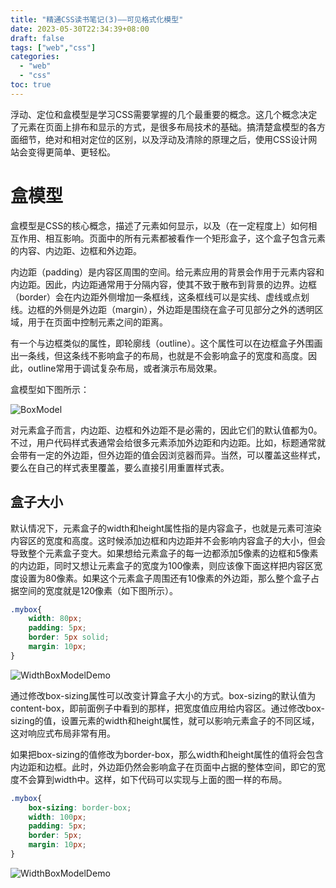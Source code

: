 ```yaml
---
title: "精通CSS读书笔记(3)——可见格式化模型" 
date: 2023-05-30T22:34:39+08:00
draft: false
tags: ["web","css"]
categories:
  - "web"
  - "css"
toc: true
---
```






浮动、定位和盒模型是学习CSS需要掌握的几个最重要的概念。这几个概念决定了元素在页面上排布和显示的方式，是很多布局技术的基础。搞清楚盒模型的各方面细节，绝对和相对定位的区别，以及浮动及清除的原理之后，使用CSS设计网站会变得更简单、更轻松。



# 盒模型

盒模型是CSS的核心概念，描述了元素如何显示，以及（在一定程度上）如何相互作用、相互影响。页面中的所有元素都被看作一个矩形盒子，这个盒子包含元素的内容、内边距、边框和外边距。



内边距（padding）是内容区周围的空间。给元素应用的背景会作用于元素内容和内边距。因此，内边距通常用于分隔内容，使其不致于散布到背景的边界。边框（border）会在内边距外侧增加一条框线，这条框线可以是实线、虚线或点划线。边框的外侧是外边距（margin），外边距是围绕在盒子可见部分之外的透明区域，用于在页面中控制元素之间的距离。



有一个与边框类似的属性，即轮廓线（outline）。这个属性可以在边框盒子外围画出一条线，但这条线不影响盒子的布局，也就是不会影响盒子的宽度和高度。因此，outline常用于调试复杂布局，或者演示布局效果。



盒模型如下图所示：

![BoxModel](https://pvnk1u.github.io/images/BoxModel.PNG)



对元素盒子而言，内边距、边框和外边距不是必需的，因此它们的默认值都为0。不过，用户代码样式表通常会给很多元素添加外边距和内边距。比如，标题通常就会带有一定的外边距，但外边距的值会因浏览器而异。当然，可以覆盖这些样式，要么在自己的样式表里覆盖，要么直接引用重置样式表。



## 盒子大小

默认情况下，元素盒子的width和height属性指的是内容盒子，也就是元素可渲染内容区的宽度和高度。这时候添加边框和内边距并不会影响内容盒子的大小，但会导致整个元素盒子变大。如果想给元素盒子的每一边都添加5像素的边框和5像素的内边距，同时又想让元素盒子的宽度为100像素，则应该像下面这样把内容区宽度设置为80像素。如果这个元素盒子周围还有10像素的外边距，那么整个盒子占据空间的宽度就是120像素（如下图所示）。

```css
.mybox{
	width: 80px;
	padding: 5px;
	border: 5px solid;
	margin: 10px;
}
```

![WidthBoxModelDemo](https://pvnk1u.github.io/images/WidthBoxModelDemo.PNG)



通过修改box-sizing属性可以改变计算盒子大小的方式。box-sizing的默认值为content-box，即前面例子中看到的那样，把宽度值应用给内容区。通过修改box-sizing的值，设置元素的width和height属性，就可以影响元素盒子的不同区域，这对响应式布局非常有用。



如果把box-sizing的值修改为border-box，那么width和height属性的值将会包含内边距和边框。此时，外边距仍然会影响盒子在页面中占据的整体空间，即它的宽度不会算到width中。这样，如下代码可以实现与上面的图一样的布局。

```css
.mybox{
	box-sizing: border-box;
	width: 100px;
	padding: 5px;
	border: 5px;
	margin: 10px;
}
```

![WidthBoxModelDemo](https://pvnk1u.github.io/images/BoxSizingDemo.PNG)